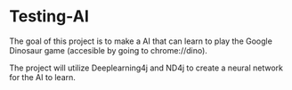 # Testing-AI
The goal of this project is to make a AI that can learn to play the Google Dinosaur game (accesible by going to chrome://dino). 

The project will utilize Deeplearning4j and ND4j to create a neural network for the AI to learn. 